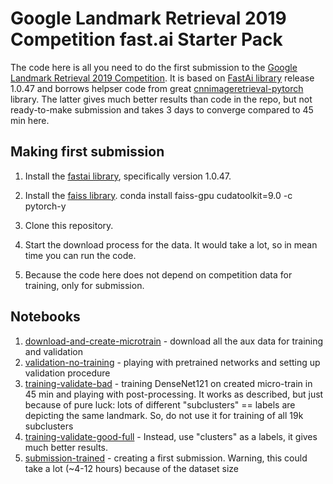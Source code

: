 # Google Landmark Retrieval 2019 Competition fast.ai Starter Pack

The code here is all you need to do the first submission to the [Google Landmark Retrieval 2019 Competition](https://www.kaggle.com/c/landmark-retrieval-2019). It is based on [FastAi library](https://github.com/fastai/fastai) release 1.0.47 and borrows helpser code from great [cnnimageretrieval-pytorch](https://github.com/filipradenovic/cnnimageretrieval-pytorch) library. The latter gives much better results than code in the repo, but not ready-to-make submission and takes 3 days to converge compared to 45 min here. 


## Making first submission
1. Install the [fastai library](https://github.com/fastai/fastai), specifically version 1.0.47. 

2. Install the [faiss library](https://github.com/facebookresearch/faiss). 
conda install faiss-gpu cudatoolkit=9.0 -c pytorch-y

3. Clone this repository. 

4. Start the download process for the data. It would take a lot, so in mean time you can run the code.

5. Because the code here does not depend on competition data for training, only for submission. 

## Notebooks

1. [download-and-create-microtrain](https://github.com/ducha-aiki/google-retrieval-challenge-2019-fastai-starter/blob/master/download-and-create-microtrain.ipynb) - download all the aux data for training and validation
2. [validation-no-training](https://github.com/ducha-aiki/google-retrieval-challenge-2019-fastai-starter/blob/master/validation-no-training.ipynb) - playing with pretrained networks and setting up validation procedure
3. [training-validate-bad](https://github.com/ducha-aiki/google-retrieval-challenge-2019-fastai-starter/blob/master/training-validate-bad.ipynb) - training DenseNet121 on created micro-train in 45 min and playing with post-processing. It works as described, but just because of pure luck: lots of different "subclusters" == labels are depicting the same landmark. So, do not use it for training of all 19k subclusters
3. [training-validate-good-full](https://github.com/ducha-aiki/google-retrieval-challenge-2019-fastai-starter/blob/master/training-validate-good-full.ipynb) - Instead, use "clusters" as a labels, it gives much better results.
4. [submission-trained](https://github.com/ducha-aiki/google-retrieval-challenge-2019-fastai-starter/blob/master/submission-trained.ipynb) - creating a first submission. Warning, this could take a lot (~4-12 hours) because of the dataset size
